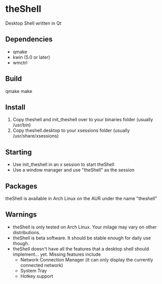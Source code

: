 # theShell
Desktop Shell written in Qt

## Dependencies
- qmake
- kwin (5.0 or later)
- wmctrl

## Build
qmake
make

## Install
1. Copy theshell and init_theshell over to your binaries folder (usually /usr/bin)
2. Copy theshell.desktop to your xsessions folder (usually /usr/share/xsessions)

## Starting
- Use init_theshell in an x session to start theShell
- Use a window manager and use "theShell" as the session 

## Packages
theShell is available in Arch Linux on the AUR under the name "theshell"

## Warnings
- theShell is only tested on Arch Linux. Your milage may vary on other distributions.
- theShell is beta software. It should be stable enough for daily use though.
- theShell doesn't have all the features that a desktop shell should implement... yet. Missing features include
  - Network Connection Manager (it can only display the currently connected network)
  - System Tray
  - Hotkey support
